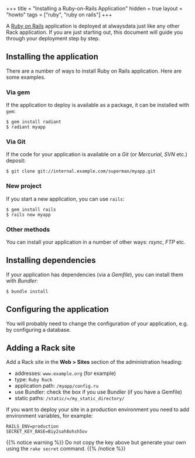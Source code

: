 +++
title = "Installing a Ruby-on-Rails Application"
hidden = true
layout = "howto"
tags = ["ruby", "ruby on rails"]
+++

A [Ruby on Rails](http://rubyonrails.org/) application is deployed at alwaysdata just like any other Rack application. If you are just starting out, this document will guide you through your deployment step by step.

## Installing the application

There are a number of ways to install Ruby on Rails application. Here are some examples.

### Via gem

If the application to deploy is available as a package, it can be installed with `gem`:

```
$ gem install radiant
$ radiant myapp
```

### Via Git

If the code for your application is available on a *Git* (or *Mercurial*, *SVN* etc.) deposit:

```
$ git clone git://internal.example.com/superman/myapp.git
```

### New project

If you start a new application, you can use `rails`:

```
$ gem install rails
$ rails new myapp
```

### Other methods

You can install your application in a number of other ways: *rsync*, *FTP* etc.

## Installing dependencies

If your application has dependencies (via a *Gemfile*), you can install them with *Bundler*:

```
$ bundle install
```

## Configuring the application

You will probably need to change the configuration of your application, e.g. by configuring a database.

## Adding a Rack site

Add a Rack site in the **Web > Sites** section of the administration heading:

- addresses: `www.example.org` (for example)
- type: `Ruby Rack`
- application path: `/myapp/config.ru`
- use Bundler: check the box if you use Bundler (if you have a Gemfile)
- static paths: `/static/=/my_static_directory/`

If you want to deploy your site in a production environment you need to add environment variables, for example:

```
RAILS_ENV=production
SECRET_KEY_BASE=Biy2sah8ohsh5ov
```

{{% notice warning %}}
Do not copy the key above but generate your own using the `rake secret` command.
{{% /notice %}}

